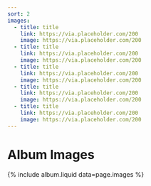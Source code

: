```yaml
---
sort: 2
images:
  - title: title
    link: https://via.placeholder.com/200
    image: https://via.placeholder.com/200
  - title: title
    link: https://via.placeholder.com/200
    image: https://via.placeholder.com/200
  - title: title
    link: https://via.placeholder.com/200
    image: https://via.placeholder.com/200
  - title: title
    link: https://via.placeholder.com/200
    image: https://via.placeholder.com/200
  - title: title
    link: https://via.placeholder.com/200
    image: https://via.placeholder.com/200
---
```


# Album Images

{% include album.liquid data=page.images %}
